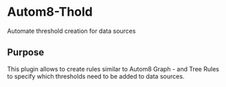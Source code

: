 # Autom8-Thold

Automate threshold creation for data sources

## Purpose

This plugin allows to create rules similar to Autom8 Graph - and Tree Rules to specify which thresholds need to be added to data sources.
